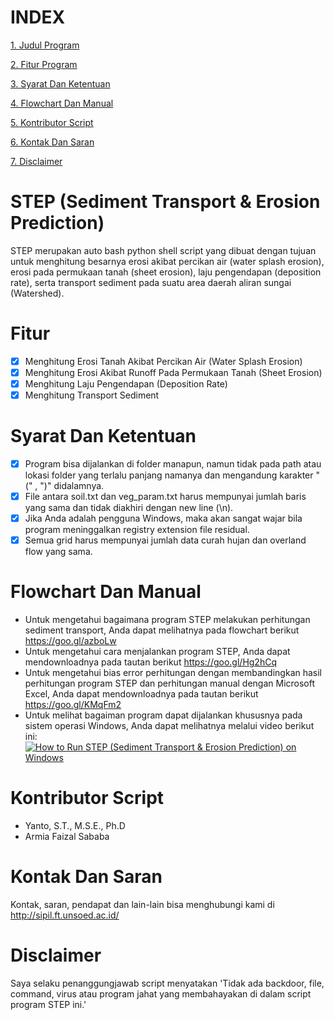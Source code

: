 # INDEX #
[1. Judul Program](https://github.com/armyids/STEPMaster/blob/master/README.md#step-sediment-transport--erosion-prediction)

[2. Fitur Program](https://github.com/armyids/STEPMaster/blob/master/README.md#fitur)

[3. Syarat Dan Ketentuan](https://github.com/armyids/STEPMaster/blob/master/README.md#syarat-dan-ketentuan)

[4. Flowchart Dan Manual](https://github.com/armyids/STEPMaster/blob/master/README.md#flowchart-dan-manual)

[5. Kontributor Script](https://github.com/armyids/STEPMaster/blob/master/README.md#contributors-script)

[6. Kontak Dan Saran](https://github.com/armyids/STEPMaster/blob/master/README.md#kontak-dan-saran)

[7. Disclaimer](https://github.com/armyids/STEPMaster/blob/master/README.md#disclaimer)

# STEP (Sediment Transport & Erosion Prediction) #
STEP merupakan auto bash python shell script yang dibuat dengan tujuan untuk menghitung besarnya erosi akibat percikan air (water splash erosion), erosi pada permukaan tanah (sheet erosion), laju pengendapan (deposition rate), serta transport sediment pada suatu area daerah aliran sungai (Watershed).

# Fitur #
- [x] Menghitung Erosi Tanah Akibat Percikan Air (Water Splash Erosion)
- [x] Menghitung Erosi Akibat Runoff Pada Permukaan Tanah (Sheet Erosion)
- [x] Menghitung Laju Pengendapan (Deposition Rate) 
- [x] Menghitung Transport Sediment

# Syarat Dan Ketentuan #
- [x] Program bisa dijalankan di folder manapun, namun tidak pada path atau lokasi folder yang terlalu panjang namanya dan mengandung karakter "(" , ")" didalamnya.
- [x] File antara soil.txt dan veg_param.txt harus mempunyai jumlah baris yang sama dan tidak diakhiri dengan new line (\n).
- [x] Jika Anda adalah pengguna Windows, maka akan sangat wajar bila program meninggalkan registry extension file residual.
- [x] Semua grid harus mempunyai jumlah data curah hujan dan overland flow yang sama.

# Flowchart Dan Manual #
- Untuk mengetahui bagaimana program STEP melakukan perhitungan sediment transport, Anda dapat melihatnya pada flowchart berikut https://goo.gl/azboLw
- Untuk mengetahui cara menjalankan program STEP, Anda dapat mendownloadnya pada tautan berikut https://goo.gl/Hg2hCq
- Untuk mengetahui bias error perhitungan dengan membandingkan hasil perhitungan program STEP dan perhitungan manual dengan Microsoft Excel, Anda dapat mendownloadnya pada tautan berikut https://goo.gl/KMqFm2
- Untuk melihat bagaiman program dapat dijalankan khususnya pada sistem operasi Windows, Anda dapat melihatnya melalui video berikut ini:
[![How to Run STEP (Sediment Transport & Erosion Prediction) on Windows](http://img.youtube.com/vi/FlF77Yqeml4/maxresdefault.jpg)](https://www.youtube.com/watch?v=FlF77Yqeml4)

# Kontributor Script #
- Yanto, S.T., M.S.E., Ph.D
- Armia Faizal Sababa

# Kontak Dan Saran #
Kontak, saran, pendapat dan lain-lain bisa menghubungi kami di http://sipil.ft.unsoed.ac.id/
 
# Disclaimer #
Saya selaku penanggungjawab script menyatakan 'Tidak ada backdoor, file, command, virus atau program jahat yang membahayakan di dalam script program STEP ini.'
